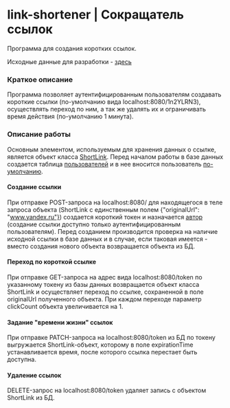 # link-shortener | Сокращатель ссылок
Программа для создания коротких ссылок.

Исходные данные для разработки - [здесь](https://docs.google.com/document/d/1VHPb0Ylq4K8cSpvwMxYR6U1dYcSyzY2aFxadP4hFALg/edit?usp=sharing)

### Краткое описание
Программа позволяет аутентифицированным пользователям создавать короткие ссылки 
(по-умолчанию вида localhost:8080/1n2YLRN3), осуществлять переход по ним, 
а так же удалять их и ограничивать время действия (по-умолчанию 1 минута).

### Описание работы
Основным элементом, используемым для хранения данных о ссылке, является объект класса [ShortLink](https://github.com/SvSergeyev/link-shortener/blob/master/src/main/java/tech/sergeyev/linkshortener/persistence/model/ShortLink.java).
Перед началом работы в базе данных создается таблица [пользователей](https://github.com/SvSergeyev/link-shortener/blob/master/src/main/resources/schema.sql)
и в нее вносится пользователь [по-умолчанию](https://github.com/SvSergeyev/link-shortener/blob/master/src/main/resources/data.sql  "username: user; password: 111").

#### Создание ссылки 
При отправке POST-запроса на localhost:8080/ для находящегося в теле запроса объекта (ShortLink с единственным полем {"originalUrl": "www.yandex.ru"}) 
создается короткий токен и назначается [автор](https://github.com/SvSergeyev/link-shortener/blob/master/src/main/java/tech/sergeyev/linkshortener/persistence/model/Author.java)
(создание ссылки доступно только аутентифицированным пользователям). Перед созданием производится проверка на наличие исходной ссылки в базе данных и в случае,
если таковая имеется - вместо создания нового объекта возвращается объекта из БД.

#### Переход по короткой ссылке
При отправке GET-запроса на адрес вида localhost:8080/token по указанному токену из базы данных возвращается объект класса ShortLink и осуществляет переход по ссылке,
сохраненной в поле originalUrl полученного объекта. При каждом переходе параметр clickCount объекта увеличивается на 1.

#### Задание "времени жизни" ссылок
При отправке PATCH-запроса на localhost:8080/token из БД по токену выгружается ShortLink-объект, которому в поле expirationTime устанавливается время, после которого
ссылка перестает быть доступна.

#### Удаление ссылок
DELETE-запрос на localhost:8080/token удаляет запись c объектом ShortLink из БД.
